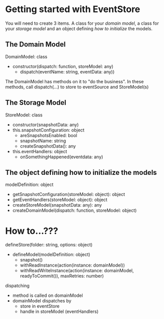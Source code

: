 
# Getting started with EventStore

You will need to create 3 items. A class for your _domain model_, a class for your _storage model_ and an object defining _how to initialize_ the models.

## The Domain Model
DomainModel: class
- constructor(dispatch: function, storeModel: any)
	- dispatch(eventName: string, eventData: any))

The DomainModel has methods on it to "do the business".
In these methods, call dispatch(...) to store to eventSource and StoreModel(s)

## The Storage Model
StoreModel: class
- constructor(snapshotData: any)
- this.snapshotConfiguration: object
	- areSnapshotsEnabled: bool
	- snapshotName: string
	- createSnapshotData(): any
- this.eventHandlers: object
	- onSomethingHappened(eventdata: any)

## The object defining how to initialize the models
modelDefinition: object
- getSnapshotConfiguration(storeModel: object): object
- getEventHandlers(storeModel: object): object
- createStoreModel(snapshotData: any): any
- createDomainModel(dispatch: function, storeModel: object)


# How to...???

defineStore(folder: string, options: object)
- defineModel(modelDefinition: object)
	- snapshot()
	- withReadInstance(action(instance: domainModel))
	- withReadWriteInstance(action(instance: domainModel, readyToCommit()), maxRetries: number)



dispatching
- method is called on domainModel
- domainModel dispatches by
	- store in eventStore
	- handle in storeModel (eventHandlers)
